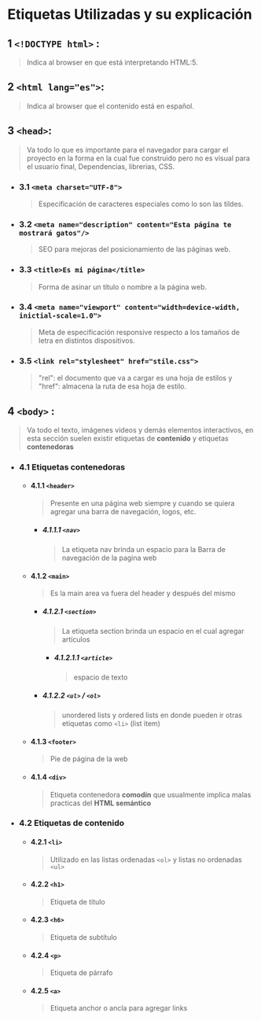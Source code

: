 # Etiquetas Utilizadas y su explicación


## 1 `<!DOCTYPE html>` :
>Indica al browser en que está interpretando HTML:5.

## 2 `<html lang="es">`:
>Indica al browser que el contenido está en español.

## 3 `<head>`:
>Va todo lo que es importante para el navegador para cargar el proyecto en la forma en la cual fue construido pero no es visual para el usuario final, Dependencias, librerias, CSS.

- ### 3.1 `<meta charset="UTF-8">`
    > Especificación de caracteres especiales como lo son las tildes.

- ### 3.2 `<meta name="description" content="Esta página te mostrará gatos"/>`
    > SEO para mejoras del posicionamiento de las páginas web.

- ### 3.3 `<title>Es mi página</title>`
    > Forma de asinar un título o nombre a la página web.

- ### 3.4 `<meta name="viewport" content="width=device-width, inictial-scale=1.0">`
    > Meta de especificación responsive respecto a los tamaños de letra en distintos dispositivos.

- ### 3.5 `<link rel="stylesheet" href="stile.css">`
    > "rel": el documento que va a cargar es una hoja de estilos y "href": almacena la ruta de esa hoja de estilo.


## 4 `<body>` :
>Va todo el texto, imágenes videos y demás elementos interactivos, en esta sección suelen existir etiquetas de **contenido** y etiquetas **contenedoras** 

- ### 4.1 Etiquetas **contenedoras**
    - #### 4.1.1 `<header>`
        > Presente en una página web siempre y cuando se quiera agregar una barra de navegación, logos, etc.

        * ##### 4.1.1.1 `<nav>`
            > La etiqueta nav brinda un espacio para la Barra de navegación de la pagina web
    - #### 4.1.2 `<main>`
        > Es la main area va fuera del header y después del mismo
        * ##### 4.1.2.1 `<section>`
            > La etiqueta section brinda un espacio en el cual agregar artículos

            * ##### 4.1.2.1.1 `<article>`
                > espacio de texto
        * ##### 4.1.2.2 `<ul>` / `<ol>`
            > unordered lists y ordered lists en donde pueden ir otras etiquetas como `<li>` (list item)


    - #### 4.1.3 `<footer>`
        > Pie de página de la web
    - #### 4.1.4 `<div>`
        > Etiqueta contenedora **comodín** que usualmente implica malas practicas del **HTML semántico**

- ### 4.2 Etiquetas **de contenido**
    - #### 4.2.1 `<li>`
        > Utilizado en las listas ordenadas `<ol>` y listas no ordenadas `<ul>`
    - #### 4.2.2 `<h1>`
        > Etiqueta de título
    - #### 4.2.3 `<h6>`
        > Etiqueta de subtítulo
    - #### 4.2.4 `<p>`
        > Etiqueta de párrafo
    - #### 4.2.5 `<a>`
        > Etiqueta anchor o ancla para agregar links
